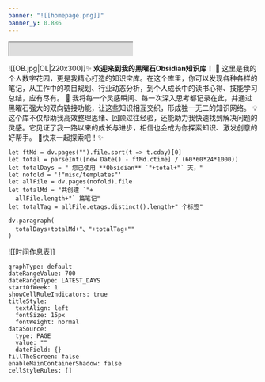 ```yaml
---
banner: "![[homepage.png]]"
banner_y: 0.886
---
```



<div style=" width: 50%;  height:30;overflow: hidden; "><iframe src="https://widget.pkmer.cn/free/miniTianqi?user=a2e5899e-975e-4457-afd4-ec3ff7dcbc90&select-theme=ta&theme=%E6%A0%B7%E5%BC%8F4&input-text=&theme-color=%2350F9FFFF&select-icon=durian" allow="fullscreen" style=" height: 200%; width: 200%;"></iframe></div>

  ![[OB.jpg|OL|220x300]]✨ **欢迎来到我的黑曜石Obsidian知识库！** 🌟
这里是我的个人数字花园，更是我精心打造的知识宝库。在这个库里，你可以发现各种各样的笔记，从工作中的项目规划、行业动态分析，到个人成长中的读书心得、技能学习总结，应有尽有。 🌱
我将每一个灵感瞬间、每一次深入思考都记录在此，并通过黑曜石强大的双向链接功能，让这些知识相互交织，形成独一无二的知识网络。 💡这个库不仅帮助我高效整理思绪、回顾过往经验，还能助力我快速找到解决问题的灵感。它见证了我一路以来的成长与进步，相信也会成为你探索知识、激发创意的好帮手。 🚀快来一起探索吧！✨
  ```dataviewjs
let ftMd = dv.pages("").file.sort(t => t.cday)[0]
let total = parseInt([new Date() - ftMd.ctime] / (60*60*24*1000))
let totalDays = " 您已使用 **Obsidian** `"+total+"` 天，"
let nofold = '!"misc/templates"'
let allFile = dv.pages(nofold).file
let totalMd = "共创建 `"+
	allFile.length+"` 篇笔记"
let totalTag = allFile.etags.distinct().length+" 个标签"

dv.paragraph(
	totalDays+totalMd+"、"+totalTag+""
)
``` 


![[时间作息表]]

```contributionGraph
graphType: default
dateRangeValue: 700
dateRangeType: LATEST_DAYS
startOfWeek: 1
showCellRuleIndicators: true
titleStyle:
  textAlign: left
  fontSize: 15px
  fontWeight: normal
dataSource:
  type: PAGE
  value: ""
  dateField: {}
fillTheScreen: false
enableMainContainerShadow: false
cellStyleRules: []

```



